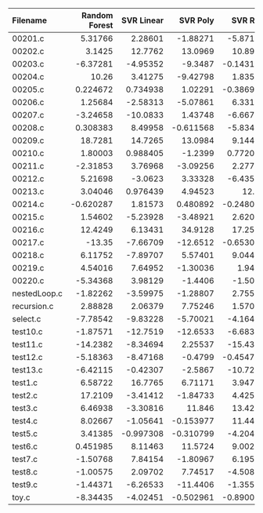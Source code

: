 | Filename     |   Random Forest |   SVR Linear |   SVR Poly |    SVR RBF |        KNN |   Gradient Boosting |    AdaBoost |   Random Number |         O0 |   O1 |          O2 |         O3 |
|:-------------|----------------:|-------------:|-----------:|-----------:|-----------:|--------------------:|------------:|----------------:|-----------:|-----:|------------:|-----------:|
| 00201.c      |        5.31766  |     2.28601  |  -1.88271  |  -5.87124  |   3.93486  |           6.93737   |   3.27739   |      -4.93812   |   4.04028  |    0 |  -3.68299   |   5.84133  |
| 00202.c      |        3.1425   |    12.7762   |  13.0969   |  10.8989   |  12.0684   |          20.304     |   6.16129   |       8.70204   |  13.0649   |    0 |  10.3508    |   3.76508  |
| 00203.c      |       -6.37281  |    -4.95352  |  -9.3487   |  -0.143128 | -10.9325   |           0.769401  |  -9.76064   |      -4.18267   |  -3.01403  |    0 |  -0.439917  | -13.1151   |
| 00204.c      |       10.26     |     3.41275  |  -9.42798  |   1.83579  |   0.538865 |           0.351605  |   0.968417  |       5.31972   |  12.6865   |    0 |   8.91316   |   7.19589  |
| 00205.c      |        0.224672 |     0.734938 |   1.02291  |  -0.386935 |  -9.25374  |          -0.0326903 |   2.01045   |       0.654995  |   4.92197  |    0 |  -4.69255   |   2.81404  |
| 00206.c      |        1.25684  |    -2.58313  |  -5.07861  |   6.33173  |   3.41879  |           0.918859  |   5.93247   |       8.3767    |  -1.44848  |    0 |  -3.61712   | -11.1377   |
| 00207.c      |       -3.24658  |   -10.0833   |   1.43748  |  -6.66796  |  -3.58363  |          -7.9428    |  -5.90381   |      -5.756     |  -5.49723  |    0 |  -5.95359   |  -2.24609  |
| 00208.c      |        0.308383 |     8.49958  |  -0.611568 |  -5.83458  |   3.23455  |           7.221     |   5.15025   |       0.236918  |  -5.78737  |    0 |  -0.0099618 |   0.968027 |
| 00209.c      |       18.7281   |    14.7265   |  13.0984   |   9.14497  |   7.62956  |          14.8348    |  17.1755    |       4.01023   |  14.4649   |    0 |   7.76607   |   6.67115  |
| 00210.c      |        1.80003  |     0.988405 |  -1.2399   |   0.772026 |  -2.23402  |          -0.541765  |  -1.92374   |       0.540541  |   0.66996  |    0 |  18.3343    |   3.82379  |
| 00211.c      |       -2.31853  |     3.76968  |  -3.09256  |   2.27779  |  -2.79631  |           3.01424   |   3.59209   |      13.1882    |  -7.50654  |    0 |   1.55597   |  -5.45578  |
| 00212.c      |        5.21698  |    -3.0623   |   3.33328  |  -6.43538  |  -0.594475 |           5.38092   |  -6.59056   |       0.173886  |  -4.97784  |    0 |  -1.21402   |   5.01803  |
| 00213.c      |        3.04046  |     0.976439 |   4.94523  |  12.21     |   3.86622  |          11.0791    |   5.46851   |       0.0965996 |  -0.667992 |    0 |  -4.33542   |   1.14428  |
| 00214.c      |       -0.620287 |     1.81573  |   0.480892 |  -0.248035 |   0.724533 |           1.00612   |  10.6731    |      -0.777256  |   2.63412  |    0 |  -1.77299   |   1.16229  |
| 00215.c      |        1.54602  |    -5.23928  |  -3.48921  |   2.62096  |  -1.23146  |           1.04891   |  -2.88649   |      -3.78114   |  -1.66031  |    0 |   1.04514   |  -1.80137  |
| 00216.c      |       12.4249   |     6.13431  |  34.9128   |  17.2501   |   9.56557  |           3.72929   |  16.8582    |       5.71243   |   8.54071  |    0 |   5.61205   |   3.91212  |
| 00217.c      |      -13.35     |    -7.66709  | -12.6512   |  -0.653043 | -14.1993   |          -5.69903   |   0.820683  |     -17.4563    |  -2.4406   |    0 |  -6.29917   |   1.06053  |
| 00218.c      |        6.11752  |    -7.89707  |   5.57401  |   9.04413  |   4.55801  |           2.66757   |  -0.105195  |      -1.15057   |   2.91784  |    0 |  -0.968669  |   0.69078  |
| 00219.c      |        4.54016  |     7.64952  |  -1.30036  |   1.9438   |   0.435303 |           5.75171   |   5.51463   |       3.37935   |   2.67208  |    0 |   4.51796   |   5.41869  |
| 00220.c      |       -5.34368  |     3.98129  |  -1.4406   |  -1.5034   |   3.61156  |           0.198294  |  -0.0138253 |      -3.70953   |   4.5825   |    0 |  -1.74554   |   0.907335 |
| nestedLoop.c |       -1.82262  |    -3.59975  |  -1.28807  |   2.75566  |  -8.39861  |         -12.2455    |   2.20058   |      -1.61331   |   6.98214  |    0 |  -2.41714   |  -0.733797 |
| recursion.c  |        2.88828  |     2.06379  |   7.75246  |   1.57002  |  -4.24687  |           8.77608   |  10.6582    |       1.93939   |  -6.06187  |    0 |   3.90638   |   4.41075  |
| select.c     |       -7.78542  |    -9.83228  |  -5.70021  |  -4.16403  | -12.16     |          -3.63681   | -14.5025    |     -18.3138    |  -8.84702  |    0 | -12.6779    |  -8.05919  |
| test10.c     |       -1.87571  |   -12.7519   | -12.6533   |  -6.68315  |  -1.2076   |         -10.0572    |  -3.65072   |      -7.24951   |  -5.57518  |    0 |  -1.83366   |  -5.32893  |
| test11.c     |      -14.2382   |    -8.34694  |   2.25537  | -15.4346   |  -5.69337  |          -8.16205   |  -4.88018   |     -16.7757    | -17.1068   |    0 | -11.032     | -11.674    |
| test12.c     |       -5.18363  |    -8.47168  |  -0.4799   |  -0.454705 |   1.09405  |           8.53664   | -11.6235    |      -8.29492   |   4.31202  |    0 | -13.9092    |  -2.84515  |
| test13.c     |       -6.42115  |    -0.42307  |  -2.5867   | -10.7266   |  -2.17507  |          -3.33127   | -14.1076    |      -2.62782   |  -2.68433  |    0 |  -2.87137   |  -8.20498  |
| test1.c      |        6.58722  |    16.7765   |   6.71171  |   3.94721  |   7.21284  |           6.63725   |   5.43918   |      -2.80311   |  -1.26583  |    0 |   4.25726   |  13.6452   |
| test2.c      |       17.2109   |    -3.41412  |  -1.84733  |   4.42508  |  -8.72874  |          -8.66727   |  -2.09395   |       6.38969   |  -5.56651  |    0 |  -4.1532    | -10.9539   |
| test3.c      |        6.46938  |    -3.30816  |  11.846    |  13.4251   |  11.1373   |          -1.29399   |   4.61473   |      -8.31801   |   2.14683  |    0 |  -9.27807   |  -1.43494  |
| test4.c      |        8.02667  |    -1.05641  |  -0.153977 |  11.4467   |   7.03058  |           5.08919   |   0.878227  |       7.0278    |  -5.93646  |    0 |  11.3344    |  10.2288   |
| test5.c      |        3.41385  |    -0.997308 |  -0.310799 |  -4.20443  |  -7.45494  |           2.37632   |   3.76487   |      -6.06569   |  -1.93076  |    0 |  -5.53617   |  -6.96775  |
| test6.c      |        0.451985 |     8.11463  |  11.5724   |   9.00249  |   8.64757  |          10.8296    |  10.713     |       5.66248   |   1.00373  |    0 |  -0.734764  |   0.202588 |
| test7.c      |       -1.50768  |     7.84154  |  -1.80967  |   6.19551  |  -1.10796  |          -3.00654   |  -1.01406   |      -5.42749   |  -5.73102  |    0 |  -5.10326   |  -4.78824  |
| test8.c      |       -1.00575  |     2.09702  |   7.74517  |  -4.50835  |   3.41632  |          -3.66824   |  -7.1928    |       0.786959  |  -3.51917  |    0 |  -3.62009   |  -8.04485  |
| test9.c      |       -1.44371  |    -6.26533  | -11.4406   |  -1.35512  |  -3.11061  |          -1.34067   |  -4.26953   |      -5.32389   |  -3.62353  |    0 |  -5.94936   |  -4.57029  |
| toy.c        |       -8.34435  |    -4.02451  |  -0.502961 |  -0.890075 |  -7.2189   |          -2.96596   |  -2.30228   |      -2.17053   |  -5.27314  |    0 |  -0.237408  |   6.1575   |